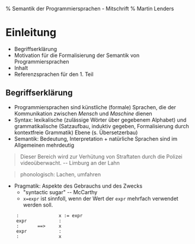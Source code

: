 % Semantik der Programmiersprachen - Mitschrift
% Martin Lenders

Einleitung
==========

 * Begriffserklärung
 * Motivation für die Formalisierung der Semantik von Programmiersprachen
 * Inhalt
 * Referenzsprachen für den 1. Teil


Begriffserklärung
-----------------

 * Programmiersprachen sind künstliche (formale) Sprachen, die der Kommunikation zwischen *Mensch* und *Maschine* dienen
 * Syntax: lexikalische (zulässige Wörter über gegebenem Alphabet) und grammatikalische (Satzaufbau, induktiv gegeben, Formalisierung durch kontextfreie Grammatik) Ebene (s. Übersetzerbau)
 * Semantik: Bedeutung, Interpretation + natürliche Sprachen sind im Allgemeinen mehrdeutig

> Dieser Bereich wird zur Verhütung von Straftaten durch die Polizei videoüberwacht. 
> -- Limburg an der Lahn

> phonologisch: Lachen, umfahren

 * Pragmatik: Aspekte des Gebrauchs und des Zwecks
    + "syntactic sugar" -- McCarthy
    + ```x=expr``` ist sinnfoll, wenn der Wert der ```expr``` mehrfach verwendet werden soll.

```
    :               x := expr
    expr            :
    :       ==>     x
    expr            :
    :               x
```

